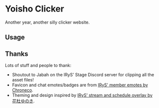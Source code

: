 # Yoisho Clicker

Another year, another silly clicker website.

## Usage

## Thanks

Lots of stuff and people to thank:

- Shoutout to Jabah on the IRyS' Stage Discord server for clipping all the asset files!
- Favicon and chat emotes/badges are from [IRyS' member emotes by Chroneco](https://twitter.com/chrone_co/status/1633428830311550976).
- Theming and design inspired by [IRyS' stream and schedule overlay by 花杜ゆのき](https://twitter.com/hanamori_design/status/1600460112874950656?cxt=HHwWgMC-kcf__LUsAAAA).
